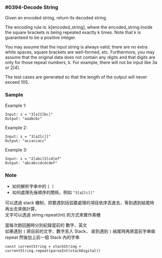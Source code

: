 ### #0394-Decode String

Given an encoded string, return its decoded string.

The encoding rule is: k[encoded_string], where the encoded_string inside the square brackets is being repeated exactly k times. Note that k is guaranteed to be a positive integer.

You may assume that the input string is always valid; there are no extra white spaces, square brackets are well-formed, etc. Furthermore, you may assume that the original data does not contain any digits and that digits are only for those repeat numbers, k. For example, there will not be input like 3a or 2[4].

The test cases are generated so that the length of the output will never exceed 105.

### Sample

Example 1:

```
Input: s = "3[a]2[bc]"
Output: "aaabcbc"
```

Example 2:

```
Input: s = "3[a2[c]]"
Output: "accaccacc"
```

Example 3:

```
Input: s = "2[abc]3[cd]ef"
Output: "abcabccdcdcdef"
```

### Note

- 如何解析字串中的 `[ ]`
- 如何處理先後順序的關係，例如 `"3[a2[c]]"`

可以透過 stack 機制，把要遇到括弧要處理的項目依序丟進去，等到遇到結尾時再出去來做計算，<br>
文字可以透過 string.repeat(Int) 的方式來實作乘機

當每次跑回圈時分別紀錄當前的 數字、英文<br>
如果遇到 `[` 將目前的文字、數字丟入 Stack，
直到遇到 `]` 結尾時再將當前字串做 repeat 然後加上前一個 Stack 內的字串

`const currentString = stackString + currentString.repeat(parseInt(stackDigital))`
